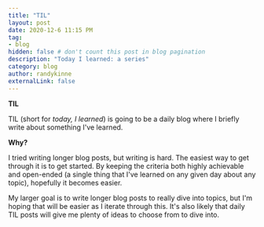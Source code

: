 ```yaml
---
title: "TIL"
layout: post
date: 2020-12-6 11:15 PM
tag:
- blog
hidden: false # don't count this post in blog pagination
description: "Today I learned: a series"
category: blog
author: randykinne
externalLink: false
---
```


 **TIL**

 TIL (short for *today, I learned*) is going to be a daily blog where I briefly write about something I've learned. 
 
 **Why?**

 I tried writing longer blog posts, but writing is hard. The easiest way to get through it is to get started. By keeping the criteria both highly achievable and open-ended (a single thing that I've learned on any given day about any topic), hopefully it becomes easier.

 My larger goal is to write longer blog posts to really dive into topics, but I'm hoping that will be easier as I iterate through this. It's also likely that daily TIL posts will give me plenty of ideas to choose from to dive into.
